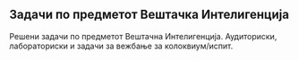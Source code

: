 ## Задачи по предметот Вештачка Интелигенција

Решени задачи по предметот Вештачна Интелигенција. Аудиториски, лабораториски и задачи за вежбање за колоквиум/испит.